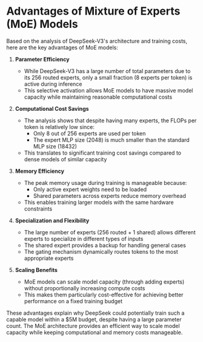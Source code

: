 # Advantages of Mixture of Experts (MoE) Models

Based on the analysis of DeepSeek-V3's architecture and training costs, here are the key advantages of MoE models:

1. **Parameter Efficiency**

   - While DeepSeek-V3 has a large number of total parameters due to its 256 routed experts, only a small fraction (8 experts per token) is active during inference
   - This selective activation allows MoE models to have massive model capacity while maintaining reasonable computational costs

2. **Computational Cost Savings**

   - The analysis shows that despite having many experts, the FLOPs per token is relatively low since:
     - Only 8 out of 256 experts are used per token
     - The expert MLP size (2048) is much smaller than the standard MLP size (18432)
   - This translates to significant training cost savings compared to dense models of similar capacity

3. **Memory Efficiency**

   - The peak memory usage during training is manageable because:
     - Only active expert weights need to be loaded
     - Shared parameters across experts reduce memory overhead
   - This enables training larger models with the same hardware constraints

4. **Specialization and Flexibility**

   - The large number of experts (256 routed + 1 shared) allows different experts to specialize in different types of inputs
   - The shared expert provides a backup for handling general cases
   - The gating mechanism dynamically routes tokens to the most appropriate experts

5. **Scaling Benefits**
   - MoE models can scale model capacity (through adding experts) without proportionally increasing compute costs
   - This makes them particularly cost-effective for achieving better performance on a fixed training budget

These advantages explain why DeepSeek could potentially train such a capable model within a $5M budget, despite having a large parameter count. The MoE architecture provides an efficient way to scale model capacity while keeping computational and memory costs manageable.
